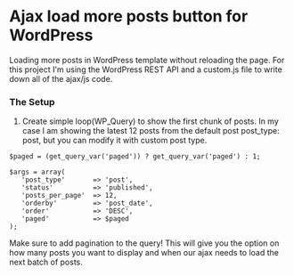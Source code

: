 # Ajax load more posts button for WordPress

Loading more posts in WordPress template without reloading the page. For this project I'm using the WordPress REST API and a custom.js file to write down all of the ajax/js code.

### The Setup

1. Create simple loop(WP_Query) to show the first chunk of posts. In my case I am showing the latest 12 posts from the default post post_type: post, but you can modify it with custom post type.

```
$paged = (get_query_var('paged')) ? get_query_var('paged') : 1;

$args = array(
   'post_type'       => 'post',
   'status'          => 'published',
   'posts_per_page'  => 12,
   'orderby'	     => 'post_date',
   'order'           => 'DESC',
   'paged'           => $paged
);
```

Make sure to add pagination to the query! This will give you the option on how many posts you want to display and when our ajax needs to load the next batch of posts.
